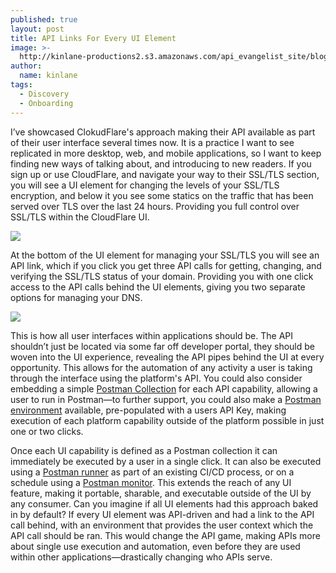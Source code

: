 ```yaml
---
published: true
layout: post
title: API Links For Every UI Element
image: >-
  http://kinlane-productions2.s3.amazonaws.com/api_evangelist_site/blog/cloudflare_ssl_tls_encryption_levels_1.png
author:
  name: kinlane
tags:
  - Discovery
  - Onboarding
---
```

I’ve showcased ClokudFlare's approach making their API available as part of their user interface several times now. It is a practice I want to see replicated in more desktop, web, and mobile applications, so I want to keep finding new ways of talking about, and introducing to new readers. If you sign up or use CloudFlare, and navigate your way to their SSL/TLS section, you will see a UI element for changing the levels of your SSL/TLS encryption, and below it you see some statics on the traffic that has been served over TLS over the last 24 hours. Providing you full control over SSL/TLS within the CloudFlare UI.

![](http://kinlane-productions2.s3.amazonaws.com/api_evangelist_site/blog/cloudflare_ssl_tls_encryption_levels_1.png)

At the bottom of the UI element for managing your SSL/TLS you will see an API link, which if you click you get three API calls for getting, changing, and verifying the SSL/TLS status of your domain. Providing you with one click access to the API calls behind the UI elements, giving you two separate options for managing your DNS.

![](http://kinlane-productions2.s3.amazonaws.com/api_evangelist_site/blog/cloudflare_ssl_tls_encryption_levels_2.png)

This is how all user interfaces within applications should be. The API shouldn’t just be located via some far off developer portal, they should be woven into the UI experience, revealing the API pipes behind the UI at every opportunity. This allows for the automation of any activity a user is taking through the interface using the platform's API. You could also consider embedding a simple [Postman Collection](https://www.postman.com/collection) for each API capability, allowing a user to run in Postman—to further support, you could also make a [Postman environment](https://learning.postman.com/docs/postman/environments-and-globals/manage-environments/) available, pre-populated with a users API Key, making execution of each platform capability outside of the platform possible in just one or two clicks.

Once each UI capability is defined as a Postman collection it can immediately be executed by a user in a single click. It can also be executed using a [Postman runner](https://learning.postman.com/docs/postman/collection-runs/starting-a-collection-run/) as part of an existing CI/CD process, or on a schedule using a [Postman monitor](https://learning.postman.com/docs/postman/monitors/intro-monitors/). This extends the reach of any UI feature, making it portable, sharable, and executable outside of the UI by any consumer. Can you imagine if all UI elements had this approach baked in by default? If every UI element was API-driven and had a link to the API call behind, with an environment that provides the user context which the API call should be ran. This would change the API game, making APIs more about single use execution and automation, even before they are used within other applications—drastically changing who APIs serve.